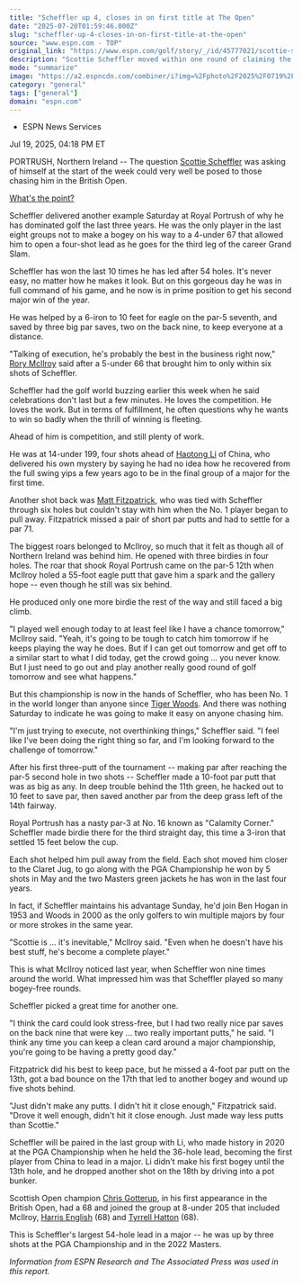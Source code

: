 ```yaml
---
title: "Scheffler up 4, closes in on first title at The Open"
date: "2025-07-20T01:59:46.000Z"
slug: "scheffler-up-4-closes-in-on-first-title-at-the-open"
source: "www.espn.com - TOP"
original_link: "https://www.espn.com/golf/story/_/id/45777021/scottie-scheffler-builds-4-shot-lead-open-championship"
description: "Scottie Scheffler moved within one round of claiming the third leg of the Grand Slam on Saturday when he made an eagle and two big par saves for a 4-under 67 in The Open that gave him a four-shot lead at Royal Portrush."
mode: "summarize"
image: "https://a2.espncdn.com/combiner/i?img=%2Fphoto%2F2025%2F0719%2Fr1521007_1296x729_16%2D9.jpg"
category: "general"
tags: ["general"]
domain: "espn.com"
---
```

<div id="readability-page-1" class="page"><div><div><ul><li><p>ESPN News Services</p></li></ul><p><span>Jul 19, 2025, 04:18 PM ET</span></p></div><p>PORTRUSH, Northern Ireland -- The question <a data-player-guid="38cbeebe-aac8-fb36-dce0-cf45436086e4" href="https://www.espn.com/golf/player/_/id/9478/scottie-scheffler">Scottie Scheffler</a> was asking of himself at the start of the week could very well be posed to those chasing him in the British Open.</p><p><a href="https://www.espn.com/golf/story/_/id/45745697/scottie-scheffler-take-success-golf-point">What's the point?</a></p><p>Scheffler delivered another example Saturday at Royal Portrush of why he has dominated golf the last three years. He was the only player in the last eight groups not to make a bogey on his way to a 4-under 67 that allowed him to open a four-shot lead as he goes for the third leg of the career Grand Slam.</p><p>Scheffler has won the last 10 times he has led after 54 holes. It's never easy, no matter how he makes it look. But on this gorgeous day he was in full command of his game, and he now is in prime position to get his second major win of the year.</p><p>He was helped by a 6-iron to 10 feet for eagle on the par-5 seventh, and saved by three big par saves, two on the back nine, to keep everyone at a distance.</p><p>"Talking of execution, he's probably the best in the business right now," <a data-player-guid="65575c5e-0ef2-9f58-6495-42da8638a332" href="https://www.espn.com/golf/player/_/id/3470/rory-mcilroy">Rory McIlroy</a> said after a 5-under 66 that brought him to only within six shots of Scheffler.</p><p>Scheffler had the golf world buzzing earlier this week when he said celebrations don't last but a few minutes. He loves the competition. He loves the work. But in terms of fulfillment, he often questions why he wants to win so badly when the thrill of winning is fleeting.</p><p>Ahead of him is competition, and still plenty of work.</p><p>He was at 14-under 199, four shots ahead of <a href="https://www.espn.com/golf/player/_/id/9221/haotong-li">Haotong Li</a> of China, who delivered his own mystery by saying he had no idea how he recovered from the full swing yips a few years ago to be in the final group of a major for the first time.</p><p>Another shot back was <a data-player-guid="a11204a7-ef27-3f00-a28e-358ee5984e77" href="https://www.espn.com/golf/player/_/id/9037/matt-fitzpatrick">Matt Fitzpatrick</a>, who was tied with Scheffler through six holes but couldn't stay with him when the No. 1 player began to pull away. Fitzpatrick missed a pair of short par putts and had to settle for a par 71.</p><p>The biggest roars belonged to McIlroy, so much that it felt as though all of Northern Ireland was behind him. He opened with three birdies in four holes. The roar that shook Royal Portrush came on the par-5 12th when McIlroy holed a 55-foot eagle putt that gave him a spark and the gallery hope -- even though he still was six behind.</p><p>He produced only one more birdie the rest of the way and still faced a big climb.</p><p>"I played well enough today to at least feel like I have a chance tomorrow," McIlroy said. "Yeah, it's going to be tough to catch him tomorrow if he keeps playing the way he does. But if I can get out tomorrow and get off to a similar start to what I did today, get the crowd going ... you never know. But I just need to go out and play another really good round of golf tomorrow and see what happens."</p><p>But this championship is now in the hands of Scheffler, who has been No. 1 in the world longer than anyone since <a data-player-guid="b967ea91-ed2c-fad0-cf10-ba1dda3f869e" href="https://www.espn.com/golf/player/_/id/462/tiger-woods">Tiger Woods</a>. And there was nothing Saturday to indicate he was going to make it easy on anyone chasing him.</p><p>"I'm just trying to execute, not overthinking things," Scheffler said. "I feel like I've been doing the right thing so far, and I'm looking forward to the challenge of tomorrow."</p><p>After his first three-putt of the tournament -- making par after reaching the par-5 second hole in two shots -- Scheffler made a 10-foot par putt that was as big as any. In deep trouble behind the 11th green, he hacked out to 10 feet to save par, then saved another par from the deep grass left of the 14th fairway.</p><p>Royal Portrush has a nasty par-3 at No. 16 known as "Calamity Corner." Scheffler made birdie there for the third straight day, this time a 3-iron that settled 15 feet below the cup.</p><p>Each shot helped him pull away from the field. Each shot moved him closer to the Claret Jug, to go along with the PGA Championship he won by 5 shots in May and the two Masters green jackets he has won in the last four years.</p><p>In fact, if Scheffler maintains his advantage Sunday, he'd join Ben Hogan in 1953 and Woods in 2000 as the only golfers to win multiple majors by four or more strokes in the same year.</p><p>"Scottie is ... it's inevitable," McIlroy said. "Even when he doesn't have his best stuff, he's become a complete player."</p><p>This is what McIlroy noticed last year, when Scheffler won nine times around the world. What impressed him was that Scheffler played so many bogey-free rounds.</p><p>Scheffler picked a great time for another one.</p><p>"I think the card could look stress-free, but I had two really nice par saves on the back nine that were key ... two really important putts," he said. "I think any time you can keep a clean card around a major championship, you're going to be having a pretty good day."</p><p>Fitzpatrick did his best to keep pace, but he missed a 4-foot par putt on the 13th, got a bad bounce on the 17th that led to another bogey and wound up five shots behind.</p><p>"Just didn't make any putts. I didn't hit it close enough," Fitzpatrick said. "Drove it well enough, didn't hit it close enough. Just made way less putts than Scottie."</p><p>Scheffler will be paired in the last group with Li, who made history in 2020 at the PGA Championship when he held the 36-hole lead, becoming the first player from China to lead in a major. Li didn't make his first bogey until the 13th hole, and he dropped another shot on the 18th by driving into a pot bunker.</p><p>Scottish Open champion <a data-player-guid="5298f3ab-57a0-3df2-b4c6-4b659bf19334" href="https://www.espn.com/golf/player/_/id/469075/chris-gotterup">Chris Gotterup</a>, in his first appearance in the British Open, had a 68 and joined the group at 8-under 205 that included McIlroy, <a data-player-guid="91d6bef0-8a59-459a-04ed-11121ff3d5e7" href="http://www.espn.com/golf/player/_/id/5408/harris-english">Harris English</a> (68) and <a data-player-guid="ab95205e-c964-97c7-c309-9841844bc546" href="https://www.espn.com/golf/player/_/id/5553/tyrrell-hatton">Tyrrell Hatton</a> (68).</p><p>This is Scheffler's largest 54-hole lead in a major -- he was up by three shots at the PGA Championship and in the 2022 Masters.</p><p><i>Information from ESPN Research and The Associated Press was used in this report.</i></p>
</div></div>